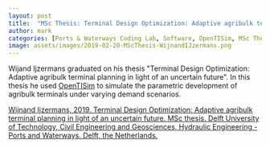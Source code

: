 ```yaml
---
layout: post
title:  "MSc Thesis: Terminal Design Optimization: Adaptive agribulk terminal planning in light of an uncertain future"
author: mark
categories: [Ports & Waterways Coding Lab, Software, OpenTISim, MSc Thesis]
image: assets/images/2019-02-20-MScThesis-WijnandIJzermans.png
---
```

Wijand Ijzermans graduated on his thesis "Terminal Design Optimization: Adaptive agribulk terminal planning in light of an uncertain future". In this thesis he used <a href="https://zenodo.org/record/3341606">OpenTISim</a> to simulate the parametric development of agribulk terminals under varying demand scenarios.

<a href="http://resolver.tudelft.nl/uuid:7ad9be30-7d0a-4ece-a7dc-eb861ae5df24">Wijnand Ijzermans, 2019. Terminal Design Optimization: Adaptive agribulk terminal planning in light of an uncertain future. MSc thesis. Delft University of Technology, Civil Engineering and Geosciences, Hydraulic Engineering - Ports and Waterways. Delft, the Netherlands.</a>
